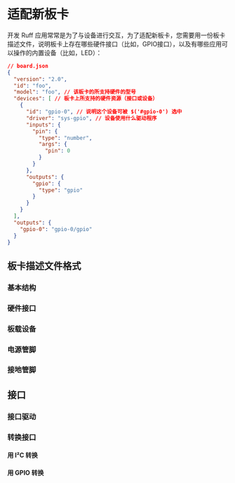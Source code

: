 # 适配新板卡

开发 Ruff 应用常常是为了与设备进行交互，为了适配新板卡，您需要用一份板卡描述文件，说明板卡上存在哪些硬件接口（比如，GPIO接口），以及有哪些应用可以操作的内置设备（比如，LED）：

```json
// board.json
{
  "version": "2.0",
  "id": "foo",
  "model": "foo", // 该板卡的所支持硬件的型号
  "devices": [ // 板卡上所支持的硬件资源（接口或设备）
    {
      "id": "gpio-0", // 说明这个设备可被 $('#gpio-0') 选中
      "driver": "sys-gpio", // 设备使用什么驱动程序
      "inputs": {
        "pin": {
          "type": "number",
          "args": {
            "pin": 0
          }
        }
      },
      "outputs": {
        "gpio": {
          "type": "gpio"
        }
      }
    }
  ],
  "outputs": {
    "gpio-0": "gpio-0/gpio"
  }
}
```

## 板卡描述文件格式

### 基本结构

### 硬件接口

### 板载设备

### 电源管脚

### 接地管脚

## 接口

### 接口驱动

### 转换接口

#### 用 I²C 转换

#### 用 GPIO 转换

